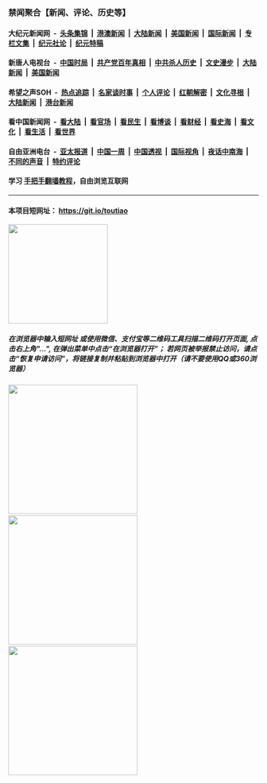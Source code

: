### 禁闻聚合【新闻、评论、历史等】

#### 大纪元新闻网 &nbsp;-&nbsp; [头条集锦](indexes/E头条集锦.md?t=02100722) &nbsp;|&nbsp; [港澳新闻](indexes/E港澳新闻.md?t=02100722)  &nbsp;|&nbsp; [大陆新闻](indexes/E大陆新闻.md?t=02100722) &nbsp;|&nbsp; [美国新闻](indexes/E美国新闻.md?t=02100722) &nbsp;|&nbsp; [国际新闻](indexes/E国际新闻.md?t=02100722) &nbsp;|&nbsp; [专栏文集](indexes/E专栏文集.md?t=02100722) &nbsp;|&nbsp; [纪元社论](indexes/E纪元社论.md?t=02100722) &nbsp;|&nbsp; [纪元特稿](indexes/E纪元特稿.md?t=02100722) 

#### 新唐人电视台 &nbsp;-&nbsp; [中国时局](indexes/N中国时局.md?t=02100722) &nbsp;|&nbsp; [共产党百年真相](indexes/N共产党百年真相.md?t=02100722) &nbsp;|&nbsp; [中共杀人历史](indexes/N中共杀人历史.md?t=02100722) &nbsp;|&nbsp; [文史漫步](indexes/N文史漫步.md?t=02100722) &nbsp;|&nbsp; [大陆新闻](indexes/N大陆新闻.md?t=02100722) &nbsp;|&nbsp; [美国新闻](indexes/N美国新闻.md?t=02100722)

#### 希望之声SOH &nbsp;-&nbsp; [热点追踪](indexes/H热点追踪.md?t=02100722) &nbsp;|&nbsp; [名家谈时事](indexes/H名家谈时事.md?t=02100722) &nbsp;|&nbsp; [个人评论](indexes/H个人评论.md?t=02100722)  &nbsp;|&nbsp; [红朝解密](indexes/H红朝解密.md?t=02100722) &nbsp;|&nbsp; [文化寻根](indexes/H文化寻根.md?t=02100722) &nbsp;|&nbsp; [大陆新闻](indexes/H大陆新闻.md?t=02100722) &nbsp;|&nbsp; [港台新闻](indexes/H港台新闻.md?t=02100722)

#### 看中国新闻网 &nbsp;-&nbsp; [看大陆](indexes/S看大陆.md?t=02100722) &nbsp;|&nbsp; [看官场](indexes/S看官场.md?t=02100722) &nbsp;|&nbsp; [看民生](indexes/S看民生.md?t=02100722)  &nbsp;|&nbsp; [看博谈](indexes/S看博谈.md?t=02100722) &nbsp;|&nbsp; [看财经](indexes/S看财经.md?t=02100722) &nbsp;|&nbsp; [看史海](indexes/S看史海.md?t=02100722) &nbsp;|&nbsp; [看文化](indexes/S看文化.md?t=02100722) &nbsp;|&nbsp; [看生活](indexes/S看生活.md?t=02100722) &nbsp;|&nbsp; [看世界](indexes/S看世界.md?t=02100722)

#### 自由亚洲电台 &nbsp;-&nbsp; [亚太报道](indexes/R亚太报道.md?t=02100722) &nbsp;|&nbsp; [中国一周](indexes/R中国一周.md?t=02100722) &nbsp;|&nbsp; [中国透视](indexes/R中国透视.md?t=02100722)  &nbsp;|&nbsp; [国际视角](indexes/R国际视角.md?t=02100722) &nbsp;|&nbsp; [夜话中南海](indexes/R夜话中南海.md?t=02100722) &nbsp;|&nbsp; [不同的声音](indexes/R不同的声音.md?t=02100722) &nbsp;|&nbsp; [特约评论](indexes/R特约评论.md?t=02100722)

#### 学习 [手把手翻墙教程](https://github.com/gfw-breaker/guides/wiki)，自由浏览互联网

----

#### 本项目短网址： https://git.io/toutiao
<img src="https://raw.githubusercontent.com/gfw-breaker/banned-news/master/scripts/img/qr.png" width="200px"/>  

##### 在浏览器中输入短网址 或使用微信、支付宝等二维码工具扫描二维码打开页面, 点击右上角"...", 在弹出菜单中点击“在浏览器打开”； 若网页被举报禁止访问，请点击“恢复申请访问”，将链接复制并粘贴到浏览器中打开（请不要使用QQ或360浏览器）

<img src="https://raw.githubusercontent.com/gfw-breaker/banned-news/master/scripts/img/1.png" width="260px"/> &nbsp; <img src="https://raw.githubusercontent.com/gfw-breaker/banned-news/master/scripts/img/2.png" width="260px"/> &nbsp; <img src="https://raw.githubusercontent.com/gfw-breaker/banned-news/master/scripts/img/3.png" width="260px"/>
